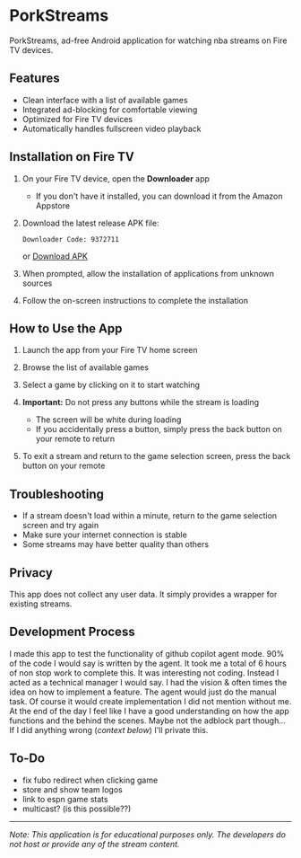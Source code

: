 # PorkStreams

PorkStreams, ad-free Android application for watching nba streams on Fire TV devices.

## Features

- Clean interface with a list of available games
- Integrated ad-blocking for comfortable viewing
- Optimized for Fire TV devices
- Automatically handles fullscreen video playback

## Installation on Fire TV

1. On your Fire TV device, open the **Downloader** app
   - If you don't have it installed, you can download it from the Amazon Appstore

2. Download the latest release APK file:
   ```
   Downloader Code: 9372711
   ```
   or
   [Download APK](https://github.com/nickdeupree/PorkStreams/releases/download/1.2/PorkStreams.v1.2.apk)

4. When prompted, allow the installation of applications from unknown sources
   
5. Follow the on-screen instructions to complete the installation

## How to Use the App

1. Launch the app from your Fire TV home screen

2. Browse the list of available games 

3. Select a game by clicking on it to start watching

4. **Important:** Do not press any buttons while the stream is loading
   - The screen will be white during loading
   - If you accidentally press a button, simply press the back button on your remote to return

5. To exit a stream and return to the game selection screen, press the back button on your remote

## Troubleshooting

- If a stream doesn't load within a minute, return to the game selection screen and try again
- Make sure your internet connection is stable
- Some streams may have better quality than others

## Privacy

This app does not collect any user data. It simply provides a wrapper for existing streams.

## Development Process
I made this app to test the functionality of github copilot agent mode. 90% of the code I would 
say is written by the agent. It took me a total of 6 hours of non stop work to complete this.
It was interesting not coding. Instead I acted as a technical manager I would say. 
I had the vision & often times the idea on how to implement a feature. The agent would just do
the manual task. Of course it would create implementation I did not mention without me. 
At the end of the day I feel like I have a good understanding on how the app functions and the
behind the scenes. Maybe not the adblock part though...
If I did anything wrong (*context below*) I'll private this.

## To-Do
- fix fubo redirect when clicking game
- store and show team logos
- link to espn game stats
- multicast? (is this possible??)
---

*Note: This application is for educational purposes only. The developers do not host or provide any of the stream content.*
